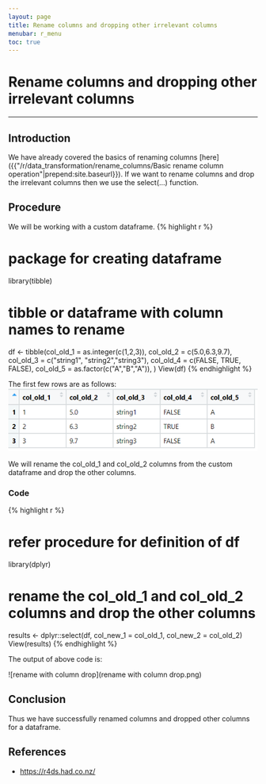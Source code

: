 ```yaml
---
layout: page
title: Rename columns and dropping other irrelevant columns
menubar: r_menu
toc: true
---
```


# Rename columns and dropping other irrelevant columns

-------------------------------------------------------------------

## Introduction	

We have already covered the basics of renaming columns [here]({{"/r/data_transformation/rename_columns/Basic rename column operation"|prepend:site.baseurl}}). If we want to rename columns and drop the irrelevant columns then we use the select(...) function.


## Procedure

We will be working with a custom dataframe. 
{% highlight r %} 
# package for creating dataframe
library(tibble) 

# tibble or dataframe with column names to rename
df <- tibble(col_old_1 = as.integer(c(1,2,3)), 
             col_old_2 = c(5.0,6.3,9.7), 
             col_old_3 = c("string1", "string2","string3"),
             col_old_4 = c(FALSE, TRUE, FALSE),
             col_old_5 = as.factor(c("A","B","A")),
             )
View(df)
{% endhighlight %}

The first few rows are as follows:
![custom](custom.png)

We will rename the col_old_1 and col_old_2 columns from the custom dataframe and drop the other columns.

### Code

{% highlight r %} 
# refer procedure for definition of df
library(dplyr)

# rename the col_old_1 and col_old_2 columns and drop the other columns
results <- dplyr::select(df, 
                         col_new_1 = col_old_1, 
                         col_new_2 = col_old_2)
View(results)
{% endhighlight %}

The output of above code is:

![rename with column drop](rename with column drop.png)

## Conclusion

Thus we have successfully renamed columns and dropped other columns for a dataframe.

## References
- https://r4ds.had.co.nz/